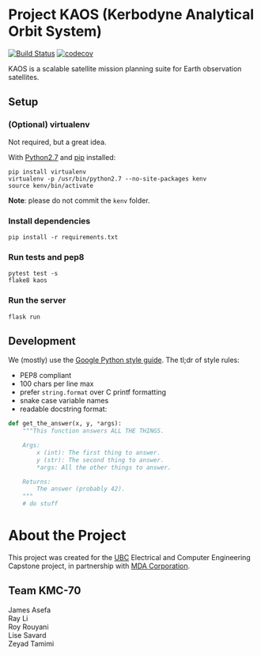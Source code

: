 # Project KAOS (Kerbodyne Analytical Orbit System)

[![Build Status](https://travis-ci.org/KMC-70/kaos.svg?branch=master)](https://travis-ci.org/KMC-70/kaos)
[![codecov](https://codecov.io/gh/KMC-70/kaos/branch/master/graph/badge.svg)](https://codecov.io/gh/KMC-70/kaos)

KAOS is a scalable satellite mission planning suite for Earth observation satellites.

## Setup

### (Optional) virtualenv

Not required, but a great idea.

With [Python2.7](https://www.python.org/downloads/release/python-2715/) and [pip](https://pip.pypa.io/en/stable/installing/) installed:

```
pip install virtualenv
virtualenv -p /usr/bin/python2.7 --no-site-packages kenv
source kenv/bin/activate
```

**Note**: please do not commit the `kenv` folder.

### Install dependencies

```
pip install -r requirements.txt
```

### Run tests and pep8

```
pytest test -s
flake8 kaos
```

### Run the server

```
flask run
```

## Development

We (mostly) use the [Google Python style guide](https://github.com/google/styleguide/blob/gh-pages/pyguide.md). The tl;dr of style rules:

* PEP8 compliant
* 100 chars per line max
* prefer `string.format` over C printf formatting
* snake case variable names
* readable docstring format:

```python
def get_the_answer(x, y, *args):
    """This function answers ALL THE THINGS.

    Args:
        x (int): The first thing to answer.
        y (str): The second thing to answer.
        *args: All the other things to answer.

    Returns:
        The answer (probably 42).
    """
    # do stuff
```

# About the Project

This project was created for the [UBC](https://www.ubc.ca/) Electrical and Computer Engineering Capstone project, in partnership with [MDA Corporation](https://mdacorporation.com/).

## Team KMC-70

James Asefa  
Ray Li  
Roy Rouyani  
Lise Savard  
Zeyad Tamimi  
